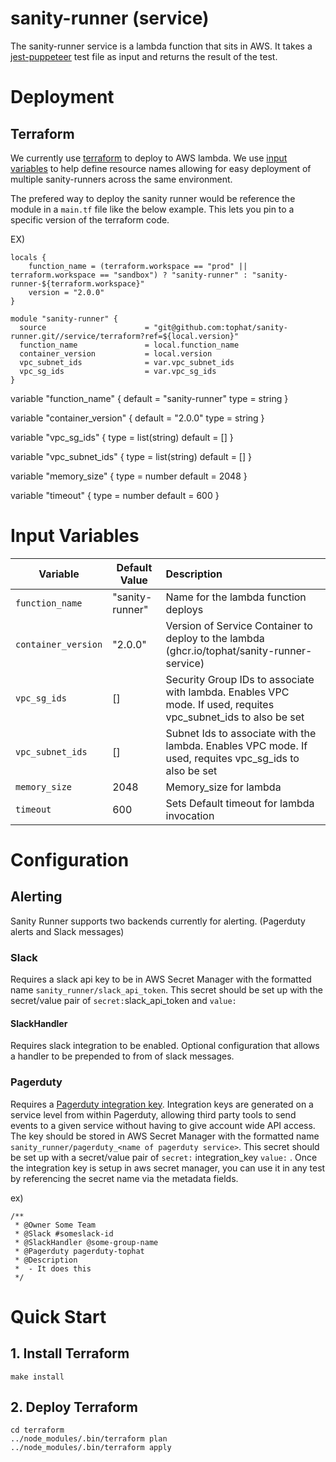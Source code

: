 # sanity-runner (service)

The sanity-runner service is a lambda function that sits in AWS. It takes a [jest-puppeteer](https://github.com/smooth-code/jest-puppeteer) test file as input and returns the result of the test.

# Deployment 

##  Terraform

We currently use [terraform](https://www.terraform.io/docs/index.html) to deploy to AWS lambda. We use [input variables](https://www.terraform.io/docs/language/values/variables.html) to help define resource names allowing for easy deployment of multiple sanity-runners across the same environment.

The prefered way to deploy the sanity runner would be reference the module in a `main.tf` file like the below example. This lets you pin to a specific version of the terraform code. 

EX)
```
locals {
    function_name = (terraform.workspace == "prod" || terraform.workspace == "sandbox") ? "sanity-runner" : "sanity-runner-${terraform.workspace}"
    version = "2.0.0"
}

module "sanity-runner" {
  source                      = "git@github.com:tophat/sanity-runner.git//service/terraform?ref=${local.version}"
  function_name		          = local.function_name
  container_version           = local.version
  vpc_subnet_ids              = var.vpc_subnet_ids
  vpc_sg_ids                  = var.vpc_sg_ids
}

```


variable "function_name" {
    default = "sanity-runner"
    type = string
}

variable "container_version" {
    default = "2.0.0"
    type = string
}

variable "vpc_sg_ids" {
    type = list(string)
    default = []
}

variable "vpc_subnet_ids" {
    type = list(string)
    default = []
}

variable "memory_size" {
    type = number
    default = 2048
}

variable "timeout" {
    type = number
    default = 600
}
# Input Variables

| Variable                      | Default Value                                         | Description   |
| ----------------------------- |-----------------------------------------------------  |:----------------|
| `function_name`               | "sanity-runner"                                       | Name for the lambda function deploys |
| `container_version`           | "2.0.0"                                               | Version of Service Container to deploy to the lambda (ghcr.io/tophat/sanity-runner-service) |
| `vpc_sg_ids`                  | []                                                    | Security Group IDs to associate with lambda. Enables VPC mode. If used, requites vpc_subnet_ids to also be set  |
| `vpc_subnet_ids`              | []                                                    | Subnet Ids to associate with the lambda. Enables VPC mode. If used, requites vpc_sg_ids to also be set |
| `memory_size`                 | 2048                                                  | Memory_size for lambda  |
| `timeout`                     | 600                                                   | Sets Default timeout for lambda invocation |



# Configuration 

## Alerting 

Sanity Runner supports two backends currently for alerting. (Pagerduty alerts and Slack messages)

### Slack

Requires a slack api key to be in AWS Secret Manager with the formatted name `sanity_runner/slack_api_token`. This secret should be set up with the secret/value pair of `secret:`slack_api_token and `value:` <insert slack_api_token>

#### SlackHandler

Requires slack integration to be enabled. Optional configuration that allows a handler to be prepended to from of slack messages. 

### Pagerduty

Requires a [Pagerduty integration key](https://developer.pagerduty.com/docs/events-api-v2/overview/). Integration keys are generated on a service level from within Pagerduty, allowing third party tools to send events to a given service without having to give account wide API access. The key should be stored in AWS Secret Manager with the formatted name `sanity_runner/pagerduty_<name of pagerduty service>`. This secret should be set up with a secret/value pair of `secret:` integration_key `value:` <integration key for intended service>. Once the integration key is setup in aws secret manager, you can use it in any test by referencing the secret name via the metadata fields.

ex)

```
/**
 * @Owner Some Team
 * @Slack #someslack-id
 * @SlackHandler @some-group-name
 * @Pagerduty pagerduty-tophat
 * @Description 
 *  - It does this
 */
```

# Quick Start

## 1. Install Terraform

```
make install
```

## 2. Deploy Terraform 

```
cd terraform
../node_modules/.bin/terraform plan
../node_modules/.bin/terraform apply
```


